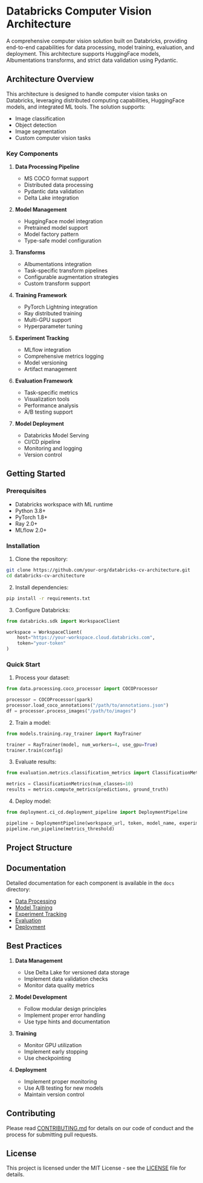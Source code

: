 # Databricks Computer Vision Architecture

A comprehensive computer vision solution built on Databricks, providing end-to-end capabilities for data processing, model training, evaluation, and deployment. This architecture supports HuggingFace models, Albumentations transforms, and strict data validation using Pydantic.

## Architecture Overview

This architecture is designed to handle computer vision tasks on Databricks, leveraging distributed computing capabilities, HuggingFace models, and integrated ML tools. The solution supports:

- Image classification
- Object detection
- Image segmentation
- Custom computer vision tasks

### Key Components

1. **Data Processing Pipeline**
   - MS COCO format support
   - Distributed data processing
   - Pydantic data validation
   - Delta Lake integration

2. **Model Management**
   - HuggingFace model integration
   - Pretrained model support
   - Model factory pattern
   - Type-safe model configuration

3. **Transforms**
   - Albumentations integration
   - Task-specific transform pipelines
   - Configurable augmentation strategies
   - Custom transform support

4. **Training Framework**
   - PyTorch Lightning integration
   - Ray distributed training
   - Multi-GPU support
   - Hyperparameter tuning

5. **Experiment Tracking**
   - MLflow integration
   - Comprehensive metrics logging
   - Model versioning
   - Artifact management

6. **Evaluation Framework**
   - Task-specific metrics
   - Visualization tools
   - Performance analysis
   - A/B testing support

7. **Model Deployment**
   - Databricks Model Serving
   - CI/CD pipeline
   - Monitoring and logging
   - Version control

## Getting Started

### Prerequisites

- Databricks workspace with ML runtime
- Python 3.8+
- PyTorch 1.8+
- Ray 2.0+
- MLflow 2.0+

### Installation

1. Clone the repository:
```bash
git clone https://github.com/your-org/databricks-cv-architecture.git
cd databricks-cv-architecture
```

2. Install dependencies:
```bash
pip install -r requirements.txt
```

3. Configure Databricks:
```python
from databricks.sdk import WorkspaceClient

workspace = WorkspaceClient(
    host="https://your-workspace.cloud.databricks.com",
    token="your-token"
)
```

### Quick Start

1. Process your dataset:
```python
from data.processing.coco_processor import COCOProcessor

processor = COCOProcessor(spark)
processor.load_coco_annotations("/path/to/annotations.json")
df = processor.process_images("/path/to/images")
```

2. Train a model:
```python
from models.training.ray_trainer import RayTrainer

trainer = RayTrainer(model, num_workers=4, use_gpu=True)
trainer.train(config)
```

3. Evaluate results:
```python
from evaluation.metrics.classification_metrics import ClassificationMetrics

metrics = ClassificationMetrics(num_classes=10)
results = metrics.compute_metrics(predictions, ground_truth)
```

4. Deploy model:
```python
from deployment.ci_cd.deployment_pipeline import DeploymentPipeline

pipeline = DeploymentPipeline(workspace_url, token, model_name, experiment_name)
pipeline.run_pipeline(metrics_threshold)
```

## Project Structure

## Documentation

Detailed documentation for each component is available in the `docs` directory:

- [Data Processing](docs/data_processing.md)
- [Model Training](docs/model_training.md)
- [Experiment Tracking](docs/experiment_tracking.md)
- [Evaluation](docs/evaluation.md)
- [Deployment](docs/deployment.md)

## Best Practices

1. **Data Management**
   - Use Delta Lake for versioned data storage
   - Implement data validation checks
   - Monitor data quality metrics

2. **Model Development**
   - Follow modular design principles
   - Implement proper error handling
   - Use type hints and documentation

3. **Training**
   - Monitor GPU utilization
   - Implement early stopping
   - Use checkpointing

4. **Deployment**
   - Implement proper monitoring
   - Use A/B testing for new models
   - Maintain version control

## Contributing

Please read [CONTRIBUTING.md](CONTRIBUTING.md) for details on our code of conduct and the process for submitting pull requests.

## License

This project is licensed under the MIT License - see the [LICENSE](LICENSE) file for details. 